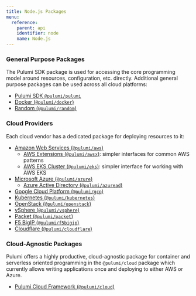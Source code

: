 ```yaml
---
title: Node.js Packages
menu:
  reference:
    parent: api
    identifier: node
    name: Node.js
---
```


### General Purpose Packages

The Pulumi SDK package is used for accessing the core programming model around resources, configuration, etc. 
directly. Additional general purpose packages can be used across all cloud platforms:

* [Pulumi SDK `@pulumi/pulumi`](@pulumi/pulumi)
* [Docker (`@pulumi/docker`)](@pulumi/docker)
* [Random (`@pulumi/random`)](@pulumi/random)

### Cloud Providers

Each cloud vendor has a dedicated package for deploying resources to it:

* [Amazon Web Services (`@pulumi/aws`)](@pulumi/aws)
    * [AWS Extensions (`@pulumi/awsx`)](@pulumi/awsx): simpler interfaces for common AWS patterns
    * [AWS EKS Cluster (`@pulumi/eks`)](@pulumi/eks): simpler interface for working with AWS EKS
* [Microsoft Azure (`@pulumi/azure`)](@pulumi/azure)
    * [Azure Active Directory (`@pulumi/azuread`)](@pulumi/azuread)
* [Google Cloud Platform (`@pulumi/gcp`)](@pulumi/gcp)
* [Kubernetes (`@pulumi/kubernetes`)](@pulumi/kubernetes)
* [OpenStack (`@pulumi/openstack`)](@pulumi/openstack)
* [vSphere (`@pulumi/vsphere`)](@pulumi/vsphere)
* [Packet (`@pulumi/packet`)](@pulumi/packet)
* [F5 BigIP (`@pulumi/f5bigip`)](@pulumi/f5bigip)
* [Cloudflare (`@pulumi/cloudflare`)](@pulumi/cloudflare)

### Cloud-Agnostic Packages

Pulumi offers a highly productive, cloud-agnostic package for container and serverless oriented programming in the
`@pulumi/cloud` package which currently allows writing applications once and deploying to either AWS or Azure.

* [Pulumi Cloud Framework (`@pulumi/cloud`)](@pulumi/cloud)
